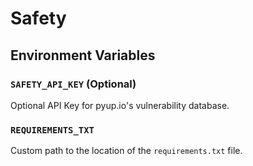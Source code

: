 # Safety

## Environment Variables

### `SAFETY_API_KEY` (Optional)
Optional API Key for pyup.io's vulnerability database. 

### `REQUIREMENTS_TXT`
Custom path to the location of the `requirements.txt` file.
